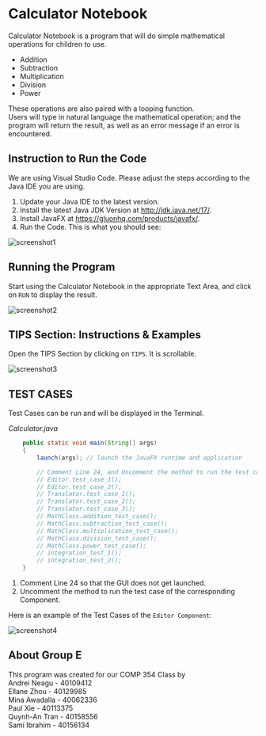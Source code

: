 # Calculator Notebook 

Calculator Notebook is a program that will do simple mathematical operations for children to use. 
- Addition
- Subtraction
- Multiplication
- Division
- Power

These operations are also paired with a looping function. <br>
Users will type in natural language the mathematical operation; and the program will return the result, as well as an error message if an error is encountered.

## Instruction to Run the Code
We are using Visual Studio Code. Please adjust the steps according to the Java IDE you are using.

1. Update your Java IDE to the latest version.
2. Install the latest Java JDK Version at http://jdk.java.net/17/.
3. Install JavaFX at https://gluonhq.com/products/javafx/.
4. Run the Code. 
This is what you should see:

![screenshot1](https://cdn.discordapp.com/attachments/908411856207622234/917247744907812864/unknown.png "GUI Launch")

## Running the Program
Start using the Calculator Notebook in the appropriate Text Area, and click on `RUN` to display the result. <br>

![screenshot2](https://i.gyazo.com/2b8074e502eb0e5cd66fa23a3a9bc36d.png "GUI Use")

## TIPS Section: Instructions & Examples
Open the TIPS Section by clicking on `TIPS`. It is scrollable.

![screenshot3](https://cdn.discordapp.com/attachments/908411856207622234/917248392797749308/unknown.png "TIPS Open")


## TEST CASES
Test Cases can be run and will be displayed in the Terminal.

*Calculator.java*
```java
	public static void main(String[] args)
	{
        launch(args); // launch the JavaFX runtime and application

		// Comment Line 24, and Uncomment the method to run the test case of the corresponding Component.
		// Editor.test_case_1();
		// Editor.test_case_2();
		// Translator.test_case_1();
		// Translator.test_case_2();
		// Translator.test_case_3();
		// MathClass.addition_test_case();
		// MathClass.subtraction_test_case();
		// MathClass.multiplication_test_case();
		// MathClass.division_test_case();
		// MathClass.power_test_case();
		// integration_test_1();
		// integration_test_2();
	}
  ```

1. Comment Line 24 so that the GUI does not get launched.
2. Uncomment the method to run the test case of the corresponding Component.

Here is an example of the Test Cases of the `Editor Component`:

![screenshot4](https://i.gyazo.com/f144ea75c877254d7b9177cf4e03e061.png "EDITOR Test Cases Result")

## About Group E
This program was created for our COMP 354 Class by <br>
Andrei Neagu - 40109412 <br>
Ellane Zhou - 40129985 <br>
Mina Awadalla - 40062336 <br>
Paul Xie - 40113375 <br>
Quynh-An Tran - 40158556 <br>
Sami Ibrahim - 40156134
